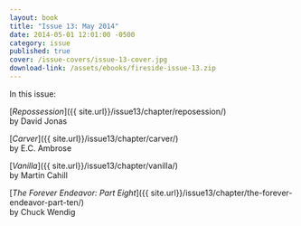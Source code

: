 ```yaml
---
layout: book
title: "Issue 13: May 2014"
date: 2014-05-01 12:01:00 -0500
category: issue
published: true
cover: /issue-covers/issue-13-cover.jpg
download-link: /assets/ebooks/fireside-issue-13.zip
---
```


In this issue:

[_Repossession_]({{ site.url}}/issue13/chapter/reposession/)<br/>
by David Jonas

[_Carver_]({{ site.url}}/issue13/chapter/carver/)<br/>
by E.C. Ambrose

[_Vanilla_]({{ site.url}}/issue13/chapter/vanilla/)<br/>
by Martin Cahill

[_The Forever Endeavor: Part Eight_]({{ site.url}}/issue13/chapter/the-forever-endeavor-part-ten/)<br/>
by Chuck Wendig
